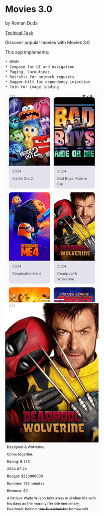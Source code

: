 # Movies 3.0

by Roman Duda

[Techical Task](https://drive.google.com/file/d/1XRPsk6BeKV9-QTaApD9QrWCz7c_VzONB/view?usp=sharing)

Discover popular movies with Movies 3.0

This app implements:
    
    * MVVM
    * Compose for UI and navigation
    * Paging, Coroutines 
    * Retrofit for network requests
    * Dagger-Hilt for dependency injection
    * Coin for image loading
    
<img src="screenshots/Screenshot_1721935022.png" alt="img" width="300"/> <img src="screenshots/Screenshot_1721935028.png" alt="img" width="300"/>
